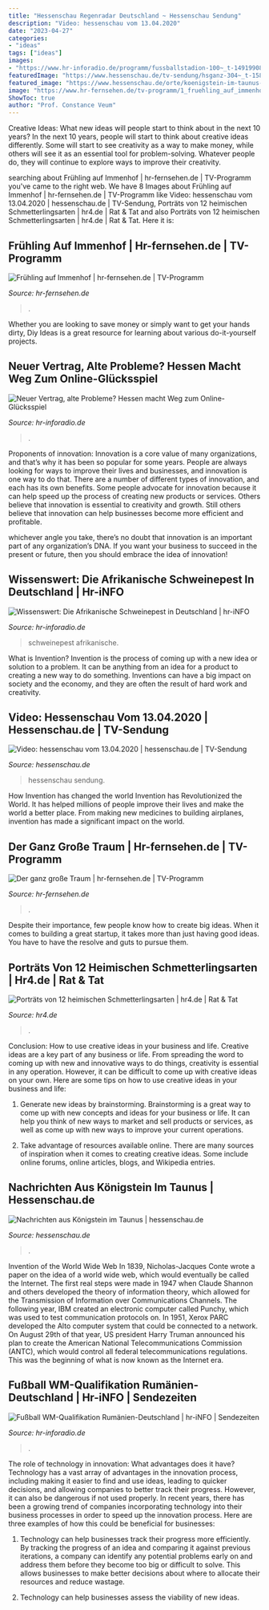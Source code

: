 ```yaml
---
title: "Hessenschau Regenradar Deutschland ~ Hessenschau Sendung"
description: "Video: hessenschau vom 13.04.2020"
date: "2023-04-27"
categories:
- "ideas"
tags: ["ideas"]
images:
- "https://www.hr-inforadio.de/programm/fussballstadion-100~_t-1491990850040_v-16to9__retina.jpg"
featuredImage: "https://www.hessenschau.de/tv-sendung/hsganz-304~_t-1586802913586_v-16to9.jpg"
featured_image: "https://www.hessenschau.de/orte/koenigstein-im-taunus-102~_t-1469711483033_v-16to9.jpg"
image: "https://www.hr-fernsehen.de/tv-programm/1_fruehling_auf_immenhof-100~_t-1576164240916_v-16to9__retina.jpg"
ShowToc: true
author: "Prof. Constance Veum"
---
```



Creative Ideas: What new ideas will people start to think about in the next 10 years?
In the next 10 years, people will start to think about creative ideas differently. Some will start to see creativity as a way to make money, while others will see it as an essential tool for problem-solving. Whatever people do, they will continue to explore ways to improve their creativity.

	

		
searching about Frühling auf Immenhof | hr-fernsehen.de | TV-Programm you've came to the right web. We have 8 Images about Frühling auf Immenhof | hr-fernsehen.de | TV-Programm like Video: hessenschau vom 13.04.2020 | hessenschau.de | TV-Sendung, Porträts von 12 heimischen Schmetterlingsarten | hr4.de | Rat &amp; Tat and also Porträts von 12 heimischen Schmetterlingsarten | hr4.de | Rat &amp; Tat. Here it is:
		
    
## Frühling Auf Immenhof | Hr-fernsehen.de | TV-Programm

<img loading=lazy src="https://www.hr-fernsehen.de/tv-programm/1_fruehling_auf_immenhof-100~_t-1576164240916_v-16to9__retina.jpg" onerror="this.onerror=null;this.src='https://tse3.mm.bing.net/th?id=OIP.ETrkDesB-PkomxMptK6wGwHaEK&amp;pid=15.1';" alt="Frühling auf Immenhof | hr-fernsehen.de | TV-Programm">

_Source: hr-fernsehen.de_

>. 

	

Whether you are looking to save money or simply want to get your hands dirty, Diy Ideas is a great resource for learning about various do-it-yourself projects.

    
## Neuer Vertrag, Alte Probleme? Hessen Macht Weg Zum Online-Glücksspiel

<img loading=lazy src="https://www.hr-inforadio.de/programm/das-thema/dpa-online-casino-100~_t-1612536970618_v-16to9.jpg" onerror="this.onerror=null;this.src='https://tse1.mm.bing.net/th?id=OIP.WIegXUTubg9CbCo1e3kYwwHaEK&amp;pid=15.1';" alt="Neuer Vertrag, alte Probleme? Hessen macht Weg zum Online-Glücksspiel">

_Source: hr-inforadio.de_

>. 

	

Proponents of innovation:
Innovation is a core value of many organizations, and that’s why it has been so popular for some years. People are always looking for ways to improve their lives and businesses, and innovation is one way to do that. There are a number of different types of innovation, and each has its own benefits.
Some people advocate for innovation because it can help speed up the process of creating new products or services. Others believe that innovation is essential to creativity and growth. Still others believe that innovation can help businesses become more efficient and profitable.

 whichever angle you take, there’s no doubt that innovation is an important part of any organization’s DNA. If you want your business to succeed in the present or future, then you should embrace the idea of innovation!

    
## Wissenswert: Die Afrikanische Schweinepest In Deutschland | Hr-iNFO

<img loading=lazy src="https://www.hessenschau.de/gesellschaft/schweinepest-104~_t-1554196109815_v-16to9.jpg" onerror="this.onerror=null;this.src='https://tse1.mm.bing.net/th?id=OIP.D6Uypi4wERE--7HYwZh0JQHaEK&amp;pid=15.1';" alt="Wissenswert: Die Afrikanische Schweinepest in Deutschland | hr-iNFO">

_Source: hr-inforadio.de_

>schweinepest afrikanische. 

	

What is Invention?
Invention is the process of coming up with a new idea or solution to a problem. It can be anything from an idea for a product to creating a new way to do something. Inventions can have a big impact on society and the economy, and they are often the result of hard work and creativity.

    
## Video: Hessenschau Vom 13.04.2020 | Hessenschau.de | TV-Sendung

<img loading=lazy src="https://www.hessenschau.de/tv-sendung/hsganz-304~_t-1586802913586_v-16to9.jpg" onerror="this.onerror=null;this.src='https://tse4.mm.bing.net/th?id=OIP.4CTpJiRJueC5GHcXnL-kjwHaEK&amp;pid=15.1';" alt="Video: hessenschau vom 13.04.2020 | hessenschau.de | TV-Sendung">

_Source: hessenschau.de_

>hessenschau sendung. 

	

How Invention has changed the world
Invention has Revolutionized the World. It has helped millions of people improve their lives and make the world a better place. From making new medicines to building airplanes, invention has made a significant impact on the world.

    
## Der Ganz Große Traum | Hr-fernsehen.de | TV-Programm

<img loading=lazy src="https://www.hr-fernsehen.de/tv-programm/1_der_ganz_grosse_traum-100~_t-1526550019437_v-16to9.jpg" onerror="this.onerror=null;this.src='https://tse1.mm.bing.net/th?id=OIP.9r6GeO-9F8jca50DF5-7HAHaEK&amp;pid=15.1';" alt="Der ganz große Traum | hr-fernsehen.de | TV-Programm">

_Source: hr-fernsehen.de_

>. 

	

Despite their importance, few people know how to create big ideas. When it comes to building a great startup, it takes more than just having good ideas. You have to have the resolve and guts to pursue them.

    
## Porträts Von 12 Heimischen Schmetterlingsarten | Hr4.de | Rat &amp; Tat

<img loading=lazy src="https://www.hr4.de/rat-und-tat/kleiner_fuchs_tagpfauenauge_01_dpa-100~_t-1532014791177_v-16to9.jpg" onerror="this.onerror=null;this.src='https://tse4.mm.bing.net/th?id=OIP.g1Ibf0LZCVYPu6KRIL2knwHaEK&amp;pid=15.1';" alt="Porträts von 12 heimischen Schmetterlingsarten | hr4.de | Rat &amp; Tat">

_Source: hr4.de_

>. 

	

Conclusion: How to use creative ideas in your business and life.
Creative ideas are a key part of any business or life. From spreading the word to coming up with new and innovative ways to do things, creativity is essential in any operation. However, it can be difficult to come up with creative ideas on your own. Here are some tips on how to use creative ideas in your business and life: 
1) Generate new ideas by brainstorming. Brainstorming is a great way to come up with new concepts and ideas for your business or life. It can help you think of new ways to market and sell products or services, as well as come up with new ways to improve your current operations. 

2) Take advantage of resources available online. There are many sources of inspiration when it comes to creating creative ideas. Some include online forums, online articles, blogs, and Wikipedia entries.

    
## Nachrichten Aus Königstein Im Taunus | Hessenschau.de

<img loading=lazy src="https://www.hessenschau.de/orte/koenigstein-im-taunus-102~_t-1469711483033_v-16to9.jpg" onerror="this.onerror=null;this.src='https://tse4.mm.bing.net/th?id=OIP.dJS4J3udPijQi6juA2KsrgHaEK&amp;pid=15.1';" alt="Nachrichten aus Königstein im Taunus | hessenschau.de">

_Source: hessenschau.de_

>. 

	

Invention of the World Wide Web
In 1839, Nicholas-Jacques Conte wrote a paper on the idea of a world wide web, which would eventually be called the Internet. The first real steps were made in 1947 when Claude Shannon and others developed the theory of information theory, which allowed for the Transmission of Information over Communications Channels. The following year, IBM created an electronic computer called Punchy, which was used to test communication protocols on. In 1951, Xerox PARC developed the Alto computer system that could be connected to a network. On August 29th of that year, US president Harry Truman announced his plan to create the American National Telecommunications Commission (ANTC), which would control all federal telecommunications regulations. This was the beginning of what is now known as the Internet era.

    
## Fußball WM-Qualifikation Rumänien-Deutschland | Hr-iNFO | Sendezeiten

<img loading=lazy src="https://www.hr-inforadio.de/programm/fussballstadion-100~_t-1491990850040_v-16to9__retina.jpg" onerror="this.onerror=null;this.src='https://tse3.mm.bing.net/th?id=OIP.Y_1iXYlvWUoaMhuN-mh7-QHaEK&amp;pid=15.1';" alt="Fußball WM-Qualifikation Rumänien-Deutschland | hr-iNFO | Sendezeiten">

_Source: hr-inforadio.de_

>. 

	

The role of technology in innovation: What advantages does it have?
Technology has a vast array of advantages in the innovation process, including making it easier to find and use ideas, leading to quicker decisions, and allowing companies to better track their progress. However, it can also be dangerous if not used properly. In recent years, there has been a growing trend of companies incorporating technology into their business processes in order to speed up the innovation process. Here are three examples of how this could be beneficial for businesses: 
1) Technology can help businesses track their progress more efficiently. By tracking the progress of an idea and comparing it against previous iterations, a company can identify any potential problems early on and address them before they become too big or difficult to solve. This allows businesses to make better decisions about where to allocate their resources and reduce wastage. 

2) Technology can help businesses assess the viability of new ideas.

